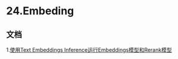 # 24.Embeding

## 文档
1.[使用Text Embeddings Inference运行Embeddings模型和Rerank模型](https://blog.frognew.com/2024/10/use-text-embeddings-inference.html)
